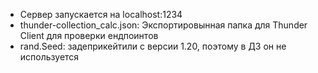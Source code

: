 
- Сервер запускается на localhost:1234
- thunder-collection_calc.json: Экспортировынная папка для Thunder Client для проверки ендпоинтов
- rand.Seed: задеприкейтили с версии 1.20, поэтому в ДЗ он не используется
